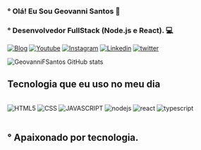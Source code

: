 ###  °  Olá! Eu Sou Geovanni Santos 👋
### ° Desenvolvedor FullStack (Node.js e React). 💻



[![Blog](https://img.shields.io/website-up-down-green-red/http/monip.org.svg)]()
[![Youtube](https://img.shields.io/badge/YouTube-FF0000?style=for-the-badge&logo=youtube&logoColor=white
)](https://www.youtube.com/channel/UCklb6AVAZnpwPvV7k-Am5vw)
[![Instagram](https://img.shields.io/badge/Instagram-E4405F?style=for-the-badge&logo=instagram&logoColor=white
)](https://www.instagram.com/geovannydynoo/)
[![Linkedin](https://img.shields.io/badge/LinkedIn-0077B5?style=for-the-badge&logo=linkedin&logoColor=white
)](https://www.linkedin.com/in/geovanni-santos-eldynoo/)
[![twitter](https://img.shields.io/badge/Twitter-1DA1F2?style=for-the-badge&logo=twitter&logoColor=white
)](https://twitter.com/GeovanniFSantos)

![GeovanniFSantos GitHub stats](https://github-readme-stats.vercel.app/api?username=GeovanniFSantos&show_icons=true&theme=dracula)

## Tecnologia que eu uso no meu dia

<div style="display: iline_block"><br/>
<img aling="center" alt="HTML5" src="https://img.shields.io/badge/HTML5-E34F26?style=for-the-badge&logo=html5&logoColor=white"/>
<img aling="center" alt="CSS" src="https://img.shields.io/badge/CSS3-1572B6?style=for-the-badge&logo=css3&logoColor=white"/>
<img aling="center" alt="JAVASCRIPT" src="https://img.shields.io/badge/JavaScript-F7DF1E?style=for-the-badge&logo=javascript&logoColor=black"/>
<img aling="center" alt="nodejs" src="https://img.shields.io/badge/Node.js-43853D?style=for-the-badge&logo=node.js&logoColor=white"/>
<img aling="center" alt="react" src="https://img.shields.io/badge/React-20232A?style=for-the-badge&logo=react&logoColor=61DAFB"/>
<img aling="center" alt="typescript" src="https://img.shields.io/badge/TypeScript-007ACC?style=for-the-badge&logo=typescript&logoColor=white"/>
</div><br/>

## ° Apaixonado por tecnologia.
